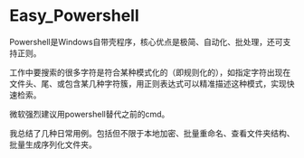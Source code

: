 # Easy_Powershell

Powershell是Windows自带壳程序，核心优点是极简、自动化、批处理，还可支持正则。

工作中要搜索的很多字符是符合某种模式化的（即规则化的），如指定字符出现在文件头、尾、或包含某几种字符簇，用正则表达式可以精准描述这种模式，实现快速检索。

微软强烈建议用powershell替代之前的cmd。

我总结了几种日常用例。包括但不限于本地加密、批量重命名、查看文件夹结构、批量生成序列化文件夹。
